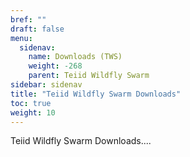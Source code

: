 ```yaml
---
bref: ""
draft: false
menu:
  sidenav:
    name: Downloads (TWS)
    weight: -268
    parent: Teiid Wildfly Swarm
sidebar: sidenav
title: "Teiid Wildfly Swarm Downloads"
toc: true
weight: 10
---
```


Teiid Wildfly Swarm Downloads....